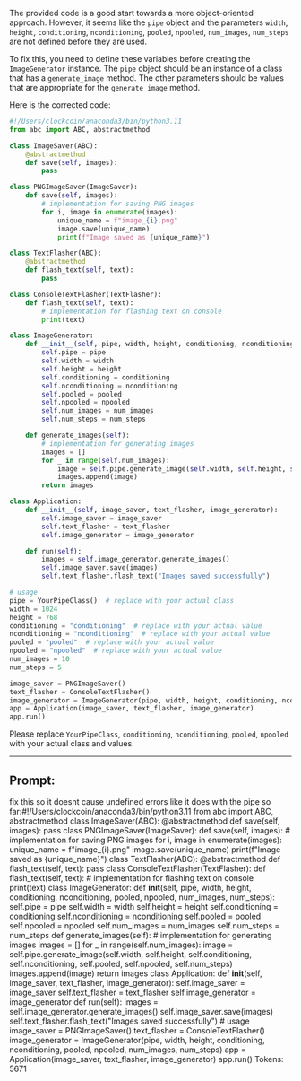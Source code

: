 The provided code is a good start towards a more object-oriented approach. However, it seems like the `pipe` object and the parameters `width`, `height`, `conditioning`, `nconditioning`, `pooled`, `npooled`, `num_images`, `num_steps` are not defined before they are used. 

To fix this, you need to define these variables before creating the `ImageGenerator` instance. The `pipe` object should be an instance of a class that has a `generate_image` method. The other parameters should be values that are appropriate for the `generate_image` method.

Here is the corrected code:

```python
#!/Users/clockcoin/anaconda3/bin/python3.11
from abc import ABC, abstractmethod

class ImageSaver(ABC):
    @abstractmethod
    def save(self, images):
        pass

class PNGImageSaver(ImageSaver):
    def save(self, images):
        # implementation for saving PNG images
        for i, image in enumerate(images):
            unique_name = f"image_{i}.png"
            image.save(unique_name)
            print(f"Image saved as {unique_name}")

class TextFlasher(ABC):
    @abstractmethod
    def flash_text(self, text):
        pass

class ConsoleTextFlasher(TextFlasher):
    def flash_text(self, text):
        # implementation for flashing text on console
        print(text)

class ImageGenerator:
    def __init__(self, pipe, width, height, conditioning, nconditioning, pooled, npooled, num_images, num_steps):
        self.pipe = pipe
        self.width = width
        self.height = height
        self.conditioning = conditioning
        self.nconditioning = nconditioning
        self.pooled = pooled
        self.npooled = npooled
        self.num_images = num_images
        self.num_steps = num_steps

    def generate_images(self):
        # implementation for generating images
        images = []
        for _ in range(self.num_images):
            image = self.pipe.generate_image(self.width, self.height, self.conditioning, self.nconditioning, self.pooled, self.npooled, self.num_steps)
            images.append(image)
        return images

class Application:
    def __init__(self, image_saver, text_flasher, image_generator):
        self.image_saver = image_saver
        self.text_flasher = text_flasher
        self.image_generator = image_generator

    def run(self):
        images = self.image_generator.generate_images()
        self.image_saver.save(images)
        self.text_flasher.flash_text("Images saved successfully")

# usage
pipe = YourPipeClass()  # replace with your actual class
width = 1024
height = 768
conditioning = "conditioning"  # replace with your actual value
nconditioning = "nconditioning"  # replace with your actual value
pooled = "pooled"  # replace with your actual value
npooled = "npooled"  # replace with your actual value
num_images = 10
num_steps = 5

image_saver = PNGImageSaver()
text_flasher = ConsoleTextFlasher()
image_generator = ImageGenerator(pipe, width, height, conditioning, nconditioning, pooled, npooled, num_images, num_steps)
app = Application(image_saver, text_flasher, image_generator)
app.run()
```

Please replace `YourPipeClass`, `conditioning`, `nconditioning`, `pooled`, `npooled` with your actual class and values.

*****************

## Prompt:

 fix this so it doesnt cause undefined errors like it does with  the pipe so far:#!/Users/clockcoin/anaconda3/bin/python3.11 from abc import ABC, abstractmethod  class ImageSaver(ABC):     @abstractmethod     def save(self, images):         pass  class PNGImageSaver(ImageSaver):     def save(self, images):         # implementation for saving PNG images         for i, image in enumerate(images):             unique_name = f"image_{i}.png"             image.save(unique_name)             print(f"Image saved as {unique_name}")  class TextFlasher(ABC):     @abstractmethod     def flash_text(self, text):         pass  class ConsoleTextFlasher(TextFlasher):     def flash_text(self, text):         # implementation for flashing text on console         print(text)  class ImageGenerator:     def __init__(self, pipe, width, height, conditioning, nconditioning, pooled, npooled, num_images, num_steps):         self.pipe = pipe         self.width = width         self.height = height         self.conditioning = conditioning         self.nconditioning = nconditioning         self.pooled = pooled         self.npooled = npooled         self.num_images = num_images         self.num_steps = num_steps      def generate_images(self):         # implementation for generating images         images = []         for _ in range(self.num_images):             image = self.pipe.generate_image(self.width, self.height, self.conditioning, self.nconditioning, self.pooled, self.npooled, self.num_steps)             images.append(image)         return images  class Application:     def __init__(self, image_saver, text_flasher, image_generator):         self.image_saver = image_saver         self.text_flasher = text_flasher         self.image_generator = image_generator      def run(self):         images = self.image_generator.generate_images()         self.image_saver.save(images)         self.text_flasher.flash_text("Images saved successfully")  # usage image_saver = PNGImageSaver() text_flasher = ConsoleTextFlasher() image_generator = ImageGenerator(pipe, width, height, conditioning, nconditioning, pooled, npooled, num_images, num_steps) app = Application(image_saver, text_flasher, image_generator) app.run()
Tokens: 5671